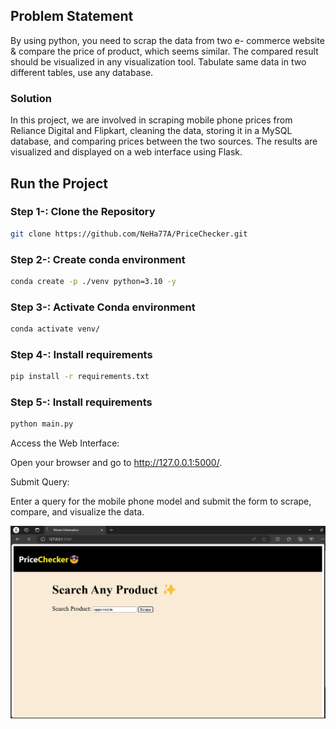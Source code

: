 ## Problem Statement
By using python, you need to scrap the data from two e-
commerce website &amp; compare the price of product, which
seems similar.
The compared result should be visualized in any visualization
tool.
Tabulate same data in two different tables, use any database.

### Solution
In this project, we are involved in scraping mobile phone prices from Reliance Digital and Flipkart, cleaning the data, storing it in a MySQL database, and comparing prices between the two sources. The results are visualized and displayed on a web interface using Flask.


## Run the Project
### Step 1-: Clone the Repository
```bash
git clone https://github.com/NeHa77A/PriceChecker.git
```

### Step 2-: Create conda environment
```bash
conda create -p ./venv python=3.10 -y
```

### Step 3-: Activate Conda environment
```bash
conda activate venv/
```

### Step 4-: Install requirements
```bash
pip install -r requirements.txt
```

### Step 5-: Install requirements
```bash
python main.py
```
Access the Web Interface:

Open your browser and go to http://127.0.0.1:5000/.

Submit Query:

Enter a query for the mobile phone model and submit the form to scrape, compare, and visualize the data.

![](https://raw.githubusercontent.com/NeHa77A/PriceChecker/main/output.png)
